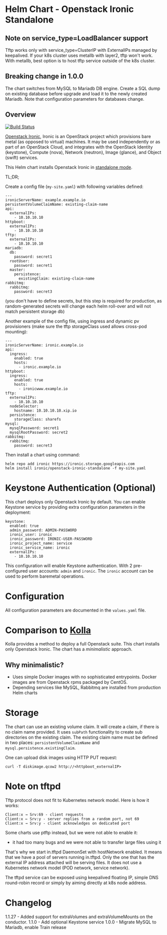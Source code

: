 Helm Chart - Openstack Ironic Standalone
========================================

Note on service_type=LoadBalancer support
-----------------------------------------

Tftp works only with service_type=ClusterIP with ExternalIPs managed by keepalived.
If your k8s cluster uses metallb with layer2, tftp won't work.
With metallb, best option is to host tftp service outside of the k8s cluster.

Breaking change in 1.0.0
------------------------
The chart switches from MySQL to Mariadb DB engine.
Create a SQL dump on existing database before upgrade and load it to the newly created Mariadb.
Note that configuration parameters for databases change.

Overview
--------

[![Build Status](https://travis-ci.org/jakub-d/openstack-ironic-standalone.svg?branch=master)](https://travis-ci.org/jakub-d/openstack-ironic-standalone)

[Openstack Ironic](https://docs.openstack.org/ironic/latest/index.html), Ironic is an OpenStack project which provisions bare metal (as opposed to virtual) machines. It may be used independently or as part of an OpenStack Cloud, and integrates with the OpenStack Identity (keystone), Compute (nova), Network (neutron), Image (glance), and Object (swift) services.

This Helm chart installs Openstack Ironic in [standalone mode](https://docs.openstack.org/ironic/latest/install/standalone.html).

TL;DR;

Create a config file (`my-site.yaml`) with following variables defined:
```
---
ironicServerName: example.example.io
persistentVolumeClaimName: existing-claim-name
api:
  externalIPs:
    - 10.10.10.10
httpboot:
  externalIPs:
    - 10.10.10.10
tftp:
  externalIPs:
    - 10.10.10.10
mariadb:
  db:
    password: secret1
  rootUser:
    password: secret1
  master:
    persistence:
      existingClaim: existing-claim-name
rabbitmq:
  rabbitmq:
    password: secret3
```
(you don't have to define secrets, but this step is required for production, as random-generated secrets will change each helm roll-over and will not match persistent storage db)

Another example of the config file, using ingress and dynamic pv provisioners (make sure the tftp storageClass used allows cross-pod mounting):
```
---
ironicServerName: ironic.example.io
api:
  ingress:
    enabled: true
    hosts:
      - ironic.example.io
httpboot:
  ingress:
    enabled: true
    hosts:
      - ironicwww.example.io
tftp:
  externalIPs:
    - 10.10.10.10
  nodeSelector:
    hostname: 10.10.10.10.xip.io
  persistence:
    storageClass: sharefs
mysql:
  mysqlPassword: secret1
  mysqlRootPassword: secret2
rabbitmq:
  rabbitmq:
    password: secret3
```

Then install a chart using command:
```
helm repo add ironic https://ironic.storage.googleapis.com
helm install ironic/openstack-ironic-standalone -f my-site.yaml
```

Keystone Authentication (Optional)
==================================

This chart deploys only Openstack Ironic by default.
You can enable Keystone service by providing extra configuration parameters in the deployment:

```
keystone:
  enabled: true
  admin_password: ADMIN-PASSWORD
  ironic_user: ironic
  ironic_password: IRONIC-USER-PASSWORD
  ironic_project_name: service
  ironic_service_name: ironic
  externalIPs:
    - 10.10.10.10
```

This configuration will enable Keystone authentication. With 2 pre-configured user accounts: `admin` and `ironic`.
The `ironic` account can be used to perform baremetal operations.

Configuration
=============

All configuration parameters are documented in the `values.yaml` file.

Comparison to [Kolla](https://docs.openstack.org/ironic/latest/install/standalone.html)
=======================================================================================

Kolla provides a method to deploy a full Openstack suite. This chart installs only Openstack Ironic.
The chart has a *minimalistic* approach.

Why minimalistic?
-----------------
* Uses simple Docker images with no sophisticated entrypoints. Docker images are from Openstack rpms packaged by CentOS.
* Depending services like MySQL, Rabbitmq are installed from production Helm charts

Storage
=======

The chart can use an existing volume claim. It will create a claim, if there is no claim name provided.
It uses `subPath` functionality to create sub directories on the existing claim.
The existing claim name must be defined in two places: `persistentVolumeClaimName` and `mysql.persistence.existingClaim`.

One can upload disk images using HTTP PUT request:

```
curl -T diskimage.qcow2 http://<httpboot_externalIP>
```

Note on tftpd
=============

Tftp protocol does not fit to Kubernetes network model.
Here is how it works:
```
Client:x → Srv:69 - client requests
Client:x ← Srv:y - server replies from a random port, not 69
Client:x → Srv:y - client acknowledges on dedicated port
```

Some charts use ptftp instead, but we were not able to enable it:
* it had too many bugs and we were not able to transfer large files using it

That's why we start in.tftpd DaemonSet with hostNetwork enabled.
It means that we have a pool of servers running in.tftpd.
Only the one that has the external IP address attached will be serving files.
It does not use a Kubernetes network model (POD network, service network).

The tftpd service can be exposed using keepalived floating IP, simple DNS
round-robin record or simply by aiming directly at k8s node address.

Changelog
=========
1.1.27 - Added support for extraVolumes and extraVolumeMounts on the conductor.
1.1.0 - Add optional Keystone service
1.0.0 - Migrate MySQL to Mariadb, enable Train release

